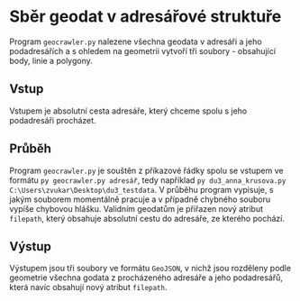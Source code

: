 # Sběr geodat v adresářové struktuře

Program `geocrawler.py` nalezene všechna geodata v adresáři a jeho podadresářích a s ohledem na geometrii vytvoří tři soubory - obsahující body, linie a polygony.

## Vstup

Vstupem je absolutní cesta adresáře, který chceme spolu s jeho podadresáři procházet.

## Průběh

Program `geocrawler.py` je souštěn z příkazové řádky spolu se vstupem ve formátu `py geocrawler.py adresář`, tedy například `py du3_anna_krusova.py C:\Users\zvukar\Desktop\du3_testdata`. V průběhu program vypisuje, s jakým souborem momentálně pracuje a v případně chybného souboru vypíše chybovou hlášku. Validním geodatům je přiřazen nový atribut `filepath`, který obsahuje absolutní cestu do adresáře, ze kterého pochází.


## Výstup

Výstupem jsou tři soubory ve formátu `GeoJSON`, v nichž jsou rozděleny podle geometrie všechna godata z procházeného adresáře a jeho podadresářů, která navíc obsahují nový atribut `filepath`.
